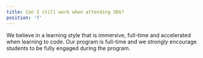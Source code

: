 ```yaml
---
title: Can I still work when attending SDG?
position: 'f'
---
```

We believe in a learning style that is immersive, full-time and accelerated when learning to code. Our program is full-time and we strongly encourage students to be fully engaged during the program.

